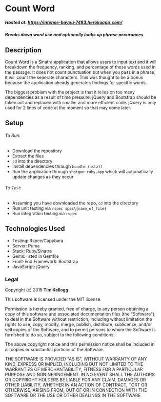 # Count Word

##### Hosted at: **https://intense-bayou-7483.herokuapp.com/** 

##### Breaks down word use and optionally looks up phrase occurances 

## Description

Count Word is a Sinatra application that allows users to input text and it will breakdown the frequency, ranking, and percentage of those words used in the passage.  It does not count punctuation but when you pass in a phrase, it will count the seperate characters.  This was thought to be a bonus because the application already generates findings for specific words.  

The biggest problem with the project is that it relies on too many dependencies as a result of time pressure.  jQuery and Bootstrap should be taken out and replaced with smaller and more efficient code.  jQuery is only used for 2 lines of code at the moment so that may come later.  

## Setup

###### To Run:

* Download the repository 
* Extract the files 
* `cd` into the directory 
* Install dependencies through `bundle install`
* Run the application through `shotgun ruby.app` which will automatically update changes as they occur

###### To Test:

* Assuming you have downloaded the repo, `cd` into the directory
* Run unit testing via `rspec spec\{name_of_file}`
* Run integration testing via `rspec`

## Technologies Used

* Testing: Rspec/Capybara
* Server: Puma
* Stack: Ruby/Sinatra
* Gems: listed in Gemfile
* Front-End Framework: Bootstrap 
* JavaScript: jQuery 

### Legal 

Copyright (c) 2015 **Tim Kellogg**

This software is licensed under the MIT license.

Permission is hereby granted, free of charge, to any person obtaining a copy
of this software and associated documentation files (the "Software"), to deal
in the Software without restriction, including without limitation the rights
to use, copy, modify, merge, publish, distribute, sublicense, and/or sell
copies of the Software, and to permit persons to whom the Software is
furnished to do so, subject to the following conditions:

The above copyright notice and this permission notice shall be included in
all copies or substantial portions of the Software.

THE SOFTWARE IS PROVIDED "AS IS", WITHOUT WARRANTY OF ANY KIND, EXPRESS OR
IMPLIED, INCLUDING BUT NOT LIMITED TO THE WARRANTIES OF MERCHANTABILITY,
FITNESS FOR A PARTICULAR PURPOSE AND NONINFRINGEMENT. IN NO EVENT SHALL THE
AUTHORS OR COPYRIGHT HOLDERS BE LIABLE FOR ANY CLAIM, DAMAGES OR OTHER
LIABILITY, WHETHER IN AN ACTION OF CONTRACT, TORT OR OTHERWISE, ARISING FROM,
OUT OF OR IN CONNECTION WITH THE SOFTWARE OR THE USE OR OTHER DEALINGS IN
THE SOFTWARE.
